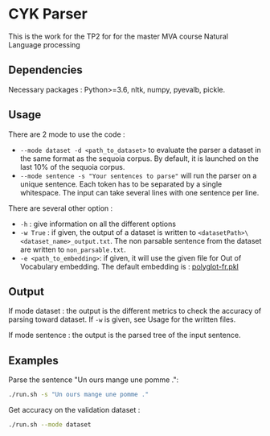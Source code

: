 # CYK Parser

This is the work for the TP2 for for the master MVA course Natural Language processing 

## Dependencies

Necessary packages : Python>=3.6, nltk, numpy, pyevalb, pickle.
 
## Usage

There are 2 mode to use the code :

- `--mode dataset -d <path_to_dataset>` to evaluate the parser a dataset in the same format as the sequoia corpus. By default, it is launched on the last 10% of the sequoia corpus.
- `--mode sentence -s "Your sentences to parse"` will run the parser on a unique sentence.  Each token has to be separated by a single whitespace. The input can take several lines with one sentence per line.

There are several other option :
- `-h` : give information on all the different options
- `-w True` : if given, the output of a dataset is written to `<datasetPath>\<dataset_name>_output.txt`. The non parsable sentence from the dataset are written to `non_parsable.txt`.
- `-e <path_to_embedding>`: if given, it will use the given file for Out of Vocabulary embedding. The default embedding is : [polyglot-fr.pkl](https://sites.google.com/site/rmyeid/projects/polyglot)

## Output

If mode dataset : the output is the different metrics to check the accuracy of parsing toward dataset. If `-w` is given, see Usage for the written files.

If mode sentence : the output is the parsed tree of the input sentence. 

## Examples

Parse the sentence "Un ours mange une pomme .":
```bash
./run.sh -s "Un ours mange une pomme ."
```

Get accuracy on the validation dataset :
```bash
./run.sh --mode dataset
```


